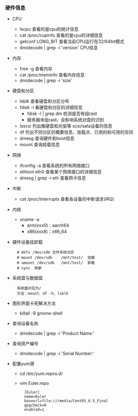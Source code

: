 ### 硬件信息 ###
- CPU
	- lscpu	查看的是cpu的统计信息
	- cat /proc/cupinfo	查看的是cpu的详细信息
	- getconf LONG_BIT	查看当前CPU运行在32/64bit模式
	- dmidecode | grep -i 'version' 	CPU信息

- 内存
	- free -g	查看内存
	- cat /proc/meminfo	查看内存信息
	- dmidecode | grep -i 'size'

- 硬盘和分区
	- lsblk	查看硬盘和分区分布
	- fdisk -l	看硬盘和分区的详细信息
		- fdisk -l | grep dm 检测是否有组raid
		- 服务器未组raid，会影响系统对盘的识别
	- lsscsi	列出像硬盘和光驱等 scsi/sata设备的信息
	- df 列出不同分区的概要信息、挂载点、已用的和可用的空间
	- dmesg	查询硬件和boot信息
	- mount	查询挂载信息

- 网络
	- ifconfig -a	查看系统的所有网络接口
	- ethtool eth0	查看某个网络接口的详细信息
	- dmesg | grep -i eth	查看网卡信息 

- 中断
	- cat /proc/interrupts	查看各设备的中断请求(IRQ)

- 内核
	- uname -a
		- arm(xxx0)：aarch64
		- x86(xxx8)：x86_64

- 硬件设备挂卸载

		# mkfs /dev/sdb	文件系统分区
		# mount /dev/sdb	/mnt/test/	挂载
		# umount /dev/sdb	/mnt/test/	卸载
		# sync	刷新

- 系统盘与数据盘

		系统盘对应为/
		方法：mount、df -h、lsblk

- 图形界面卡死解决方法
	- killall -9 gnome-shell

- 查询设备名称
	- dmidecode | grep -i 'Product Name:'

- 查询资产编号
	- dmidecode | grep -i 'Serial Number:'

- 配置yum源
	- cd /etc/yum.repos.d/
	- vim Euler.repo
		
			[Euler]
			name=Euler
			baseurl=file:///media/CentOS_6.5_Final
			gpgcheck=0
			enabled=1
